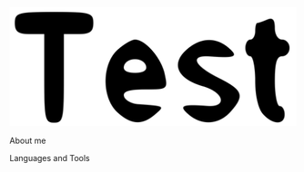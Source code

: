 ![Header](https://github.com/arturcaripov/arturcaripov/blob/main/assets/test.png)

About  me

Languages and Tools